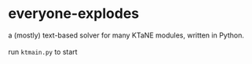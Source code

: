 # everyone-explodes
 a (mostly) text-based solver for many KTaNE modules, written in Python.\
 \
 run `ktmain.py` to start
